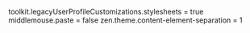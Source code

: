 toolkit.legacyUserProfileCustomizations.stylesheets = true
middlemouse.paste = false
zen.theme.content-element-separation = 1
